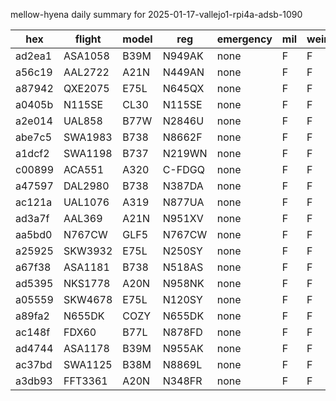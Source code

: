 mellow-hyena daily summary for 2025-01-17-vallejo1-rpi4a-adsb-1090

|hex|flight|model|reg|emergency|mil|weirdo|
|--|--|--|--|--|--|--|
|ad2ea1|ASA1058|B39M|N949AK|none|F|F|
|a56c19|AAL2722|A21N|N449AN|none|F|F|
|a87942|QXE2075|E75L|N645QX|none|F|F|
|a0405b|N115SE|CL30|N115SE|none|F|F|
|a2e014|UAL858|B77W|N2846U|none|F|F|
|abe7c5|SWA1983|B738|N8662F|none|F|F|
|a1dcf2|SWA1198|B737|N219WN|none|F|F|
|c00899|ACA551|A320|C-FDGQ|none|F|F|
|a47597|DAL2980|B738|N387DA|none|F|F|
|ac121a|UAL1076|A319|N877UA|none|F|F|
|ad3a7f|AAL369|A21N|N951XV|none|F|F|
|aa5bd0|N767CW|GLF5|N767CW|none|F|F|
|a25925|SKW3932|E75L|N250SY|none|F|F|
|a67f38|ASA1181|B738|N518AS|none|F|F|
|ad5395|NKS1778|A20N|N958NK|none|F|F|
|a05559|SKW4678|E75L|N120SY|none|F|F|
|a89fa2|N655DK|COZY|N655DK|none|F|F|
|ac148f|FDX60|B77L|N878FD|none|F|F|
|ad4744|ASA1178|B39M|N955AK|none|F|F|
|ac37bd|SWA1125|B38M|N8869L|none|F|F|
|a3db93|FFT3361|A20N|N348FR|none|F|F|
